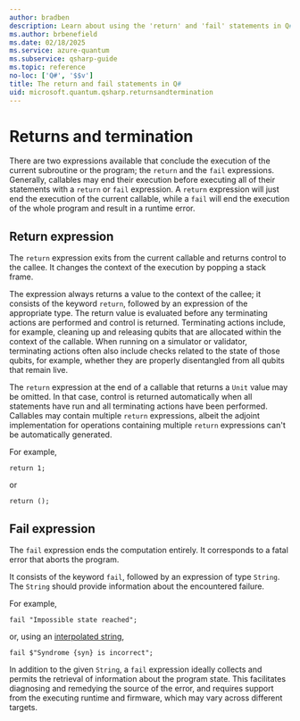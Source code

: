 ```yaml
---
author: bradben
description: Learn about using the 'return' and 'fail' statements in Q# to end a subroutine or program.
ms.author: brbenefield
ms.date: 02/18/2025
ms.service: azure-quantum
ms.subservice: qsharp-guide
ms.topic: reference
no-loc: ['Q#', '$$v']
title: The return and fail statements in Q#
uid: microsoft.quantum.qsharp.returnsandtermination
---
```


# Returns and termination

There are two expressions available that conclude the execution of the current subroutine or the program; the `return` and the `fail` expressions. Generally, callables may end their execution before executing all of their statements with a `return` or `fail` expression. A `return` expression will just end the execution of the current callable, while a `fail` will end the execution of the whole program and result in a runtime error.

## Return expression

The `return` expression exits from the current callable and returns control to the callee. It changes the context of the execution by popping a stack frame.

The expression always returns a value to the context of the callee; it consists of the keyword `return`, followed by an expression of the appropriate type. The return value is evaluated before any terminating actions are performed and control is returned. Terminating actions include, for example, cleaning up and releasing qubits that are allocated within the context of the callable. When running on a simulator or validator, terminating actions often also include checks related to the state of those qubits, for example, whether they are properly disentangled from all qubits that remain live.

The `return` expression at the end of a callable that returns a `Unit` value may be omitted. In that case, control is returned automatically when all statements have run and all terminating actions have been performed. Callables may contain multiple `return` expressions, albeit the adjoint implementation for operations containing multiple `return` expressions can't be automatically generated.

For example,

```qsharp
return 1;
```

or

```qsharp
return ();
```

## Fail expression

The `fail` expression ends the computation entirely. It corresponds to a fatal error that aborts the program.

It consists of the keyword `fail`, followed by an expression of type `String`.
The `String` should provide information about the encountered failure.

For example,

```qsharp
fail "Impossible state reached";
```

or, using an [interpolated string](xref:microsoft.quantum.qsharp.valueliterals#string-literals),

```qsharp
fail $"Syndrome {syn} is incorrect";
```

In addition to the given `String`,  a `fail` expression ideally collects and permits the retrieval of information about the program state. This facilitates diagnosing and remedying the source of the error, and requires support from the executing runtime and firmware, which may vary across different targets.

